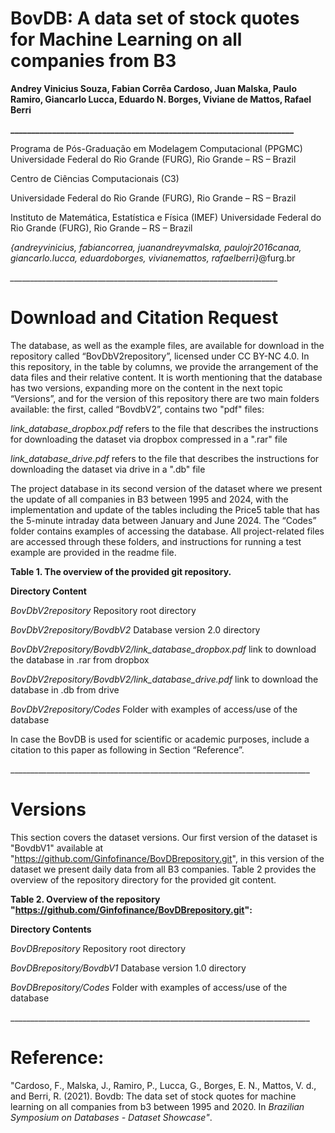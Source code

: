 
# **BovDB: A data set of stock quotes for Machine Learning on all companies from B3**

**Andrey Vinicius Souza, Fabian Corrêa Cardoso, Juan Malska, Paulo Ramiro, Giancarlo Lucca, Eduardo N. Borges, Viviane de Mattos, Rafael Berri**

**\_\_\_\_\_\_\_\_\_\_\_\_\_\_\_\_\_\_\_\_\_\_\_\_\_\_\_\_\_\_\_\_\_\_\_\_\_\_\_\_\_\_\_\_\_\_\_\_\_\_\_\_\_\_\_\_\_\_\_\_\_\_\_\_\_\_\_\_**

Programa de Pós-Graduação em Modelagem Computacional (PPGMC) Universidade Federal do Rio Grande (FURG), Rio Grande – RS – Brazil

Centro de Ciências Computacionais (C3)

Universidade Federal do Rio Grande (FURG), Rio Grande – RS – Brazil

Instituto de Matemática, Estatística e Física (IMEF) Universidade Federal do Rio Grande (FURG), Rio Grande – RS – Brazil

*{*andreyvinicius, fabiancorrea, juanandreyvmalska, paulojr2016canaa, giancarlo.lucca, eduardoborges, vivianemattos, rafaelberri*}*@furg.br

*\_\_\_\_\_\_\_\_\_\_\_\_\_\_\_\_\_\_\_\_\_\_\_\_\_\_\_\_\_\_\_\_\_\_\_\_\_\_\_\_\_\_\_\_\_\_\_\_\_\_\_\_\_\_\_\_\_\_\_\_\_\_\_\_\_\_\_*
# **Download and Citation Request**
The database, as well as the example files, are available for download in the repository called “BovDbV2repository”, licensed under CC BY-NC 4.0. In this repository, in the table by columns, we provide the arrangement of the data files and their relative content. It is worth mentioning that the database has two versions, expanding more on the content in the next topic “Versions”, and for the version of this repository there are two main folders available: the first, called “BovdbV2”, contains two "pdf" files:

*link_database_dropbox.pdf* refers to the file that describes the instructions for downloading the dataset via dropbox compressed in a ".rar" file

*link_database_drive.pdf* refers to the file that describes the instructions for downloading the dataset via drive in a ".db" file

The project database in its second version of the dataset where we present the update of all companies in B3 between 1995 and 2024, with the implementation and update of the tables including the Price5 table that has the 5-minute intraday data between January and June 2024. The “Codes” folder contains examples of accessing the database. All project-related files are accessed through these folders, and instructions for running a test example are provided in the readme file.

**Table 1. The overview of the provided git repository.**

**Directory	Content**

*BovDbV2repository*	Repository root directory

*BovDbV2repository/BovdbV2*	Database version 2.0 directory

*BovDbV2repository/BovdbV2/link_database_dropbox.pdf* link to download the database in .rar from dropbox

*BovDbV2repository/BovdbV2/link_database_drive.pdf* link to download the database in .db from drive

*BovDbV2repository/Codes*	Folder with examples of access/use of the database

In case the BovDB is used for scientific or academic purposes, include a citation to this paper as following in Section “Reference”.

\_\_\_\_\_\_\_\_\_\_\_\_\_\_\_\_\_\_\_\_\_\_\_\_\_\_\_\_\_\_\_\_\_\_\_\_\_\_\_\_\_\_\_\_\_\_\_\_\_\_\_\_\_\_\_\_\_\_\_\_\_\_\_\_\_\_\_\_\_\_\_\_\_\_\_

# **Versions**
This section covers the dataset versions. Our first version of the dataset is "BovdbV1" available at "https://github.com/Ginfofinance/BovDBrepository.git", in this version of the dataset we present daily data from all B3 companies. Table 2 provides the overview of the repository directory for the provided git content.

**Table 2. Overview of the repository "https://github.com/Ginfofinance/BovDBrepository.git":**

**Directory Contents**

*BovDBrepository*	Repository root directory

*BovDBrepository/BovdbV1*	Database version 1.0 directory

*BovDBrepository/Codes*	Folder with examples of access/use of the database

\_\_\_\_\_\_\_\_\_\_\_\_\_\_\_\_\_\_\_\_\_\_\_\_\_\_\_\_\_\_\_\_\_\_\_\_\_\_\_\_\_\_\_\_\_\_\_\_\_\_\_\_\_\_\_\_\_\_\_\_\_\_\_\_\_\_\_\_\_\_\_\_\_\_\_
# **Reference:**
"Cardoso, F., Malska, J., Ramiro, P., Lucca, G., Borges, E. N., Mattos, V. d., and Berri, R. (2021). Bovdb: The data set of stock quotes for machine learning on all companies from b3 between 1995 and 2020. In *Brazilian Symposium on Databases - Dataset Showcase"*.  

